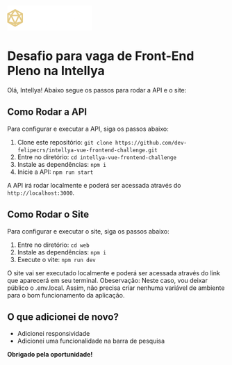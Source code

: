 ![Intellya Logo](./intellya.png)

# Desafio para vaga de Front-End Pleno na Intellya

Olá, Intellya! Abaixo segue os passos para rodar a API e o site:

## Como Rodar a API

Para configurar e executar a API, siga os passos abaixo:

1. Clone este repositório: `git clone https://github.com/dev-felipecrs/intellya-vue-frontend-challenge.git`
2. Entre no diretório: `cd intellya-vue-frontend-challenge`
3. Instale as dependências: `npm i`
4. Inicie a API: `npm run start`

A API irá rodar localmente e poderá ser acessada através do `http://localhost:3000`.

## Como Rodar o Site

Para configurar e executar o site, siga os passos abaixo:

1. Entre no diretório: `cd web`
2. Instale as dependências: `npm i`
3. Execute o vite: `npm run dev`

O site vai ser executado localmente e poderá ser acessada através do link que aparecerá em seu terminal.
Obeservação: Neste caso, vou deixar público o .env.local. Assim, não precisa criar nenhuma variável de ambiente para o bom funcionamento da aplicação.

## O que adicionei de novo?

- Adicionei responsividade
- Adicionei uma funcionalidade na barra de pesquisa

<b>Obrigado pela oportunidade!</b>
